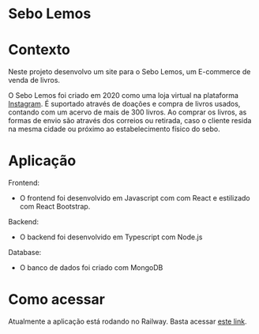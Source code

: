 # Sebo Lemos

# Contexto

Neste projeto desenvolvo um site para o Sebo Lemos, um E-commerce de venda de livros.

O Sebo Lemos foi criado em 2020 como uma loja virtual na plataforma <a href="https://www.instagram.com/sebolemos/?igshid=YmMyMTA2M2Y%3D">Instagram</a>. É suportado através de doações e compra de livros usados, contando com um acervo de mais de 300 livros. Ao comprar os livros, as formas de envio são através dos correios ou retirada, caso o cliente resida na mesma cidade ou próximo ao estabelecimento físico do sebo.

# Aplicação

Frontend:
- O frontend foi desenvolvido em Javascript com com React e estilizado com React Bootstrap.
  
Backend:
- O backend foi desenvolvido em Typescript com Node.js
  
Database:
- O banco de dados foi criado com MongoDB

# Como acessar

Atualmente a aplicação está rodando no Railway. Basta acessar <a href="https://sebo-frontend-production.up.railway.app/">este link</a>.
